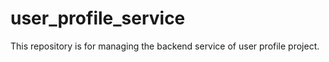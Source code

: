 # user_profile_service
This repository is for managing the backend service of user profile project.
